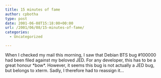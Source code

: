 ```yaml
---
title: 15 minutes of fame
author: cpbotha
type: post
date: 2001-06-08T15:18:00+00:00
url: /2001/06/08/15-minutes-of-fame/
categories:
  - Uncategorized

---
```

When I checked my mail this morning, I saw that Debian BTS bug #100000 had been filed against my beloved JED. For any developer, this has to be a great honour \*bow\*. However, it seems this bug is not actually a JED bug, but belongs to xterm. Sadly, I therefore had to reassign it…
